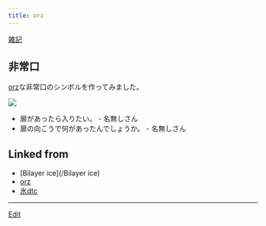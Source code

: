 ```yaml
---
title: orz
---
```

[雑記](/雑記)


## 非常口

[orz](/orz)な非常口のシンボルを作ってみました。

![](http://theochem.chem.okayama-u.ac.jp/vitroid/orz/orz.png)

* 扉があったら入りたい。 - 名無しさん 
* 扉の向こうで何があったんでしょうか。 - 名無しさん 
<!--  -->




## Linked from

* [Bilayer ice](/Bilayer ice)
* [orz](/orz)
* [氷dtc](/氷dtc)


----

[Edit](https://github.com/vitroid/vitroid.github.io/edit/master/MD/orz.md)

